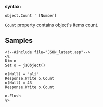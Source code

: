 **syntax:**
```
object.Count ' [Number]
```

`Count` property contains object's items count.

## Samples ##

```
<!--#include file="JSON_latest.asp"-->
<%
Dim o
Set o = jsObject()

o(Null) = "ali"
Response.Write o.Count
o(Null) = 43
Response.Write o.Count

o.Flush
%>
```